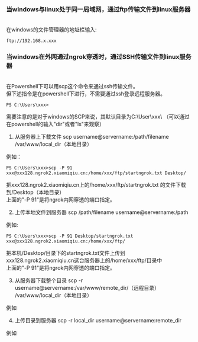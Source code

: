 ### 当windows与linux处于同一局域网，通过ftp传输文件到linux服务器
<br>
在windows的文件管理器的地址栏输入:<br>

` ftp://192.168.x.xxx  `

### 当windows在外网通过ngrok穿透时，通过SSH传输文件到linux服务器
<br>
在Powershell下可以用scp这个命令来通过ssh传输文件。<br>
但下述指令是在powershell下进行，不需要通过ssh登录远程服务器。<br>

` PS C:\Users\xxx> `

需要注意的是对于windows的SCP来说，其默认目录为C:\User\xxx\ （可以通过在powershell的输入"dir"或者"ls"来观察）

1. 从服务器上下载文件
scp username@servername:/path/filename /var/www/local_dir（本地目录）

 例如：
```
PS C:\Users\xxx>scp -P 91 xxx@xxx128.ngrok2.xiaomiqiu.cn:/home/xxx/ftp/startngrok.txt Desktop/
```
 把xxx128.ngrok2.xiaomiqiu.cn上的/home/xxx/ftp/startngrok.txt 的文件下载到/Desktop（本地目录）<br>
 上面的"-P 91"是将ngrok内网穿透的端口指定。


2. 上传本地文件到服务器
scp /path/filename username@servername:/path   

 例如:
```
PS C:\Users\xxx>scp -P 91 Desktop/startngrok.txt xxx@xxx128.ngrok2.xiaomiqiu.cn:/home/xxx/ftp/
```
 把本机/Desktop/目录下的startngrok.txt文件上传到xxx128.ngrok2.xiaomiqiu.cn这台服务器上的/home/xxx/ftp/目录中<br>
 上面的"-P 91"是将ngrok内网穿透的端口指定。
 

3. 从服务器下载整个目录
scp -r username@servername:/var/www/remote_dir/（远程目录） /var/www/local_dir（本地目录）<br>

 例如

4. 上传目录到服务器
scp  -r local_dir username@servername:remote_dir<br>

 例如
  
